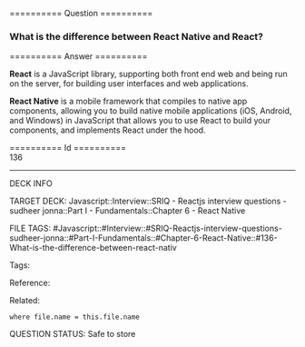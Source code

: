 ========== Question ==========  

### What is the difference between React Native and React?  

========== Answer ==========  

**React** is a JavaScript library, supporting both front end web and being run on the server, for building user interfaces and web applications.

**React Native** is a mobile framework that compiles to native app components, allowing you to build native mobile applications (iOS, Android, and Windows) in JavaScript that allows you to use React to build your components, and implements React under the hood.

========== Id ==========  
136

---

DECK INFO

TARGET DECK: Javascript::Interview::SRIQ - Reactjs interview questions - sudheer jonna::Part I - Fundamentals::Chapter 6 - React Native

FILE TAGS: #Javascript::#Interview::#SRIQ-Reactjs-interview-questions-sudheer-jonna::#Part-I-Fundamentals::#Chapter-6-React-Native::#136-What-is-the-difference-between-react-nativ

Tags:

Reference:

Related:

```dataview
where file.name = this.file.name
```

QUESTION STATUS: Safe to store
